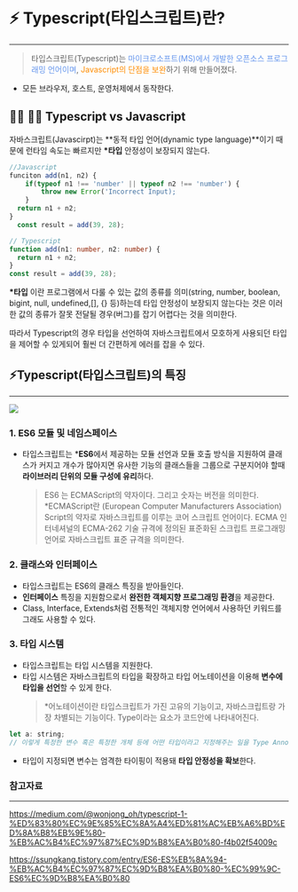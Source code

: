 # ⚡️ Typescript(타입스크립트)란?

---

> 타입스크립트(Typescript)는 <span style="color:CornflowerBlue">마이크로소프트(MS)에서 개발한 오픈소스 프로그래밍 언어이며</span>, <span style="color:DarkOrange">Javascript의 단점을 보완</span>하기 위해 만들어졌다.

- 모든 브라우저, 호스트, 운영처제에서 동작한다.

## 🤜🏼 🤛🏼 Typescript vs Javascript

자바스크립트(Javascirpt)는 **동적 타입 언어(dynamic type language)**이기 때문에 런타임 속도는 빠르지만 **\*타입** 안정성이 보장되지 않는다.

```js
//Javascript
funciton add(n1, n2) {
	if(typeof n1 !== 'number' || typeof n2 !== 'number') {
    	throw new Error('Incorrect Input);
    }
  return n1 + n2;
}
  const result = add(39, 28);
```

```ts
// Typescript
function add(n1: number, n2: number) {
  return n1 + n2;
}
const result = add(39, 28);
```

**\*타입** 이란 프로그램에서 다룰 수 있는 값의 종류를 의미(string, number, boolean, bigint, null, undefined,[], {} 등)하는데
타입 안정성이 보장되지 않는다는 것은 이러한 값의 종류가 잘못 전달될 경우(버그)를 잡기 어렵다는 것을 의미한다.

따라서 Typescript의 경우 타입을 선언하여 자바스크립트에서 모호하게 사용되던 타입을 제어할 수 있게되어 훨씬 더 간편하게
에러를 잡을 수 있다.

## ⚡️Typescript(타입스크립트)의 특징

---

![](https://velog.velcdn.com/images/hosickk/post/9aec6083-a39c-4ce5-a5a8-04e3d7e49f33/image.png)

### 1. ES6 모듈 및 네임스페이스

- 타입스크립트는 \***ES6**에서 제공하는 모듈 선언과 모듈 호출 방식을 지원하여 클래스가 커지고 개수가 많아지면 유사한 기능의 클래스들을
  그룹으로 구분지어야 할때 **라이브러리 단위의 모듈 구성에 유리**하다.
  > ES6 는 ECMAScript의 약자이다. 그리고 숫자는 버전을 의미한다.
  > \*ECMAScript란 (European Computer Manufacturers Association) Script의 약자로 자바스크립트를 이루는 코어 스크립트
  > 언어이다. ECMA 인터네셔널의 ECMA-262 기술 규격에 정의된 표준화된 스크립트 프로그래밍 언어로 자바스크립트 표준 규격을 의미한다.

### 2. 클래스와 인터페이스

- 타입스크립트는 ES6의 클래스 특징을 받아들인다.
- **인터페이스** 특징을 지원함으로서 **완전한 객체지향 프로그래밍 환경**을 제공한다.
- Class, Interface, Extends처럼 전통적인 객체지향 언어에서 사용하던 키워드를 그래도 사용할 수 있다.

### 3. 타입 시스템

- 타입스크립트는 타입 시스템을 지원한다.
- 타입 시스템은 자바스크립트의 타입을 확장하고 타입 어노테이션을 이용해 **변수에 타입을 선언**할 수 있게 한다.
  > \*어노테이션이란 타입스크립트가 가진 고유의 기능이고, 자바스크립트랑 가장 차별되는 기능이다. Type이라는 요소가 코드안에 나타내어진다.

```js
let a: string;
// 이렇게 특정한 변수 혹은 특정한 개체 등에 어떤 타입이라고 지정해주는 일을 Type Annotation이라고 한다.
```

- 타입이 지정되면 변수는 엄격한 타이핑이 적용돼 **타입 안정성을 확보**한다.

### 참고자료

---

https://medium.com/@wonjong_oh/typescript-1-%ED%83%80%EC%9E%85%EC%8A%A4%ED%81%AC%EB%A6%BD%ED%8A%B8%EB%9E%80-%EB%AC%B4%EC%97%87%EC%9D%B8%EA%B0%80-f4b02f54009c

https://ssungkang.tistory.com/entry/ES6-ES%EB%8A%94-%EB%AC%B4%EC%97%87%EC%9D%B8%EA%B0%80-%EC%99%9C-ES6%EC%9D%B8%EA%B0%80

